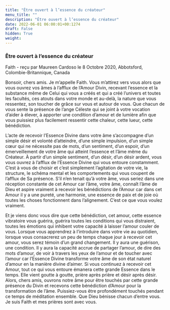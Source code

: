 ```yaml
---
title: "Être ouvert à l’essence du créateur"
menu_title: ""
description: "Être ouvert à l’essence du créateur"
date: 2022-06-01 06:00:01+00:1274
draft: False
hidden: True
weight:
---
```

### Être ouvert à l’essence du créateur

Faith - reçu par Maureen Cardoso le 8 Octobre 2020, Abbotsford, Colombie-Britannique, Canada

Bonsoir, chers amis. Je m’appelle Faith. Vous m’attirez vers vous alors que vous ouvrez vos âmes à l’afflux de l’Amour Divin, recevant l’essence et la substance même de Celui qui vous a créés et qui a créé l’univers et toutes les facultés, ces atouts dans votre monde et au-delà, la nature que vous ressentez, son toucher de grâce sur vous et autour de vous. Que chacun de vous sente la présence de l’ange Céleste qui se joint à votre vocation d’aider à élever, à apporter une condition d’amour et de lumière afin que vous puissiez plus facilement ressentir cette chaleur, cette lueur, cette bénédiction.

L’acte de recevoir l’Essence Divine dans votre âme s’accompagne d’un simple désir et volonté d’atteindre, d’une simple impulsion, d’un simple cœur qui ne nécessite pas de mots, d’un sentiment, d’un espoir, d’un émerveillement de votre âme qui atteint l’essence et l’âme même du Créateur. À partir d’un simple sentiment, d’un désir, d’un désir ardent, vous vous ouvrez à l’afflux de l’Essence Divine qui vous entoure constamment. C’est à vous de choisir et c’est simplement l’agitation de votre vie, la structure, le schéma mental et les comportements qui vous coupent de l’afflux de Sa présence. S’il n’en tenait qu’à votre âme, vous seriez dans une réception constante de cet Amour car l’âme, votre âme, connaît l’âme de Dieu et aspire vraiment à recevoir les bénédictions de l’Amour car dans cet Amour il y a une pureté, une harmonie, une essence de paix et de joie où toutes les choses fonctionnent dans l’alignement. C’est ce que vous voulez vraiment.

Et je viens donc vous dire que cette bénédiction, cet amour, cette essence vibratoire vous guérira, guérira toutes les conditions qui vous distraient, toutes les émotions qui inhibent votre capacité à laisser l’amour couler de vous. Lorsque vous apprendrez à l’introduire dans votre vie au quotidien, lorsque vous consacrerez un peu de temps chaque jour à recevoir cet amour, vous serez témoin d’un grand changement. Il y aura une guérison, une condition. Il y aura la capacité accrue de partager l’amour, de dire des mots d’amour, de voir à travers les yeux de l’amour et de toucher avec l’amour car l’Essence Divine transforme votre âme de son état naturel d’amour en la manière divine d’aimer. Si vous continuez à recevoir cet Amour, tout ce qui vous entoure émanera cette grande Essence dans le temps. Elle vient goutte à goutte, prière après prière et désir après désir. Alors, chers amis, ouvrons notre âme pour être touchés par cette grande présence du Divin et recevons cette bénédiction d’Amour pour la transformation de l’âme. Puissiez-vous être profondément touchés pendant ce temps de méditation ensemble. Que Dieu bénisse chacun d’entre vous. Je suis Faith et mes prières sont avec vous.
